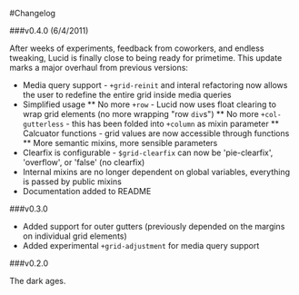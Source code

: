 #Changelog

###v0.4.0 (6/4/2011)

After weeks of experiments, feedback from coworkers, and endless tweaking, Lucid is finally close to being ready for primetime. This update marks a major overhaul from previous versions:

* Media query support - `+grid-reinit` and interal refactoring now allows the user to redefine the entire grid inside media queries 
* Simplified usage
** No more `+row` - Lucid now uses float clearing to wrap grid elements (no more wrapping "row `div`s")
** No more `+col-gutterless` - this has been folded into `+column` as mixin parameter 
** Calcuator functions - grid values are now accessible through functions
** More semantic mixins, more sensible parameters
* Clearfix is configurable - `$grid-clearfix` can now be 'pie-clearfix', 'overflow', or 'false' (no clearfix)
* Internal mixins are no longer dependent on global variables, everything is passed by public mixins
* Documentation added to README

###v0.3.0

* Added support for outer gutters (previously depended on the margins on individual grid elements)
* Added experimental `+grid-adjustment` for media query support

###v0.2.0

The dark ages.
